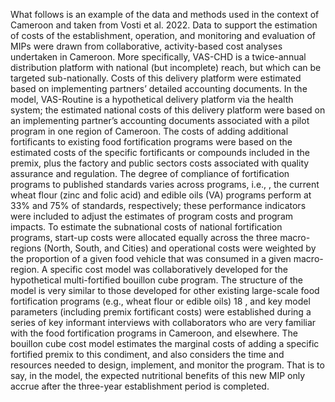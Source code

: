 What follows is an example of the data and methods used in the context of Cameroon and taken from
Vosti et al. 2022.
Data to support the estimation of costs of the establishment, operation, and monitoring and evaluation
of MIPs were drawn from collaborative, activity-based cost analyses undertaken in Cameroon. More
specifically, VAS-CHD is a twice-annual distribution platform with national (but incomplete) reach, but
which can be targeted sub-nationally. Costs of this delivery platform were estimated based on
implementing partners’ detailed accounting documents. In the model, VAS-Routine is a hypothetical
delivery platform via the health system; the estimated national costs of this delivery platform were
based on an implementing partner’s accounting documents associated with a pilot program in one
region of Cameroon. The costs of adding additional fortificants to existing food fortification programs
were based on the estimated costs of the specific fortificants or compounds included in the premix, plus
the factory and public sectors costs associated with quality assurance and regulation. The degree of
compliance of fortification programs to published standards varies across programs, i.e., , the current
wheat flour (zinc and folic acid) and edible oils (VA) programs perform at 33% and 75% of standards,
respectively; these performance indicators were included to adjust the estimates of program costs and
program impacts. To estimate the subnational costs of national fortification programs, start-up costs
were allocated equally across the three macro-regions (North, South, and Cities) and operational costs
were weighted by the proportion of a given food vehicle that was consumed in a given macro-region. A
specific cost model was collaboratively developed for the hypothetical multi-fortified bouillon cube
program. The structure of the model is very similar to those developed for other existing large-scale
food fortification programs (e.g., wheat flour or edible oils) 18 , and key model parameters (including premix fortificant costs) were established during a series of key informant interviews with collaborators
who are very familiar with the food fortification programs in Cameroon, and elsewhere. The bouillon
cube cost model estimates the marginal costs of adding a specific fortified premix to this condiment, and
also considers the time and resources needed to design, implement, and monitor the program. That is
to say, in the model, the expected nutritional benefits of this new MIP only accrue after the three-year
establishment period is completed.